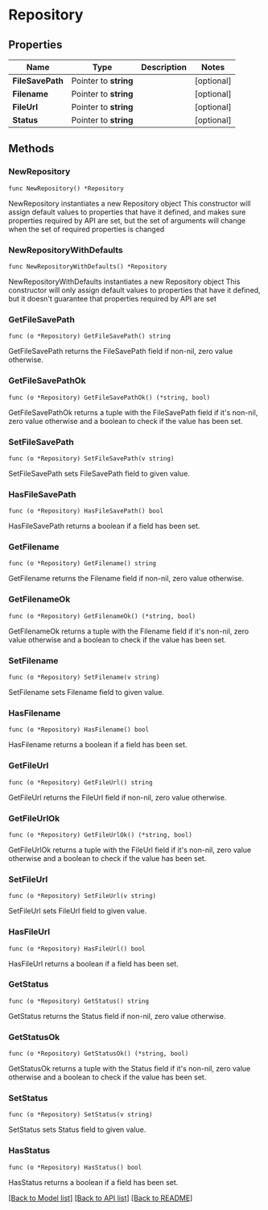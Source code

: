 # Repository

## Properties

Name | Type | Description | Notes
------------ | ------------- | ------------- | -------------
**FileSavePath** | Pointer to **string** |  | [optional] 
**Filename** | Pointer to **string** |  | [optional] 
**FileUrl** | Pointer to **string** |  | [optional] 
**Status** | Pointer to **string** |  | [optional] 

## Methods

### NewRepository

`func NewRepository() *Repository`

NewRepository instantiates a new Repository object
This constructor will assign default values to properties that have it defined,
and makes sure properties required by API are set, but the set of arguments
will change when the set of required properties is changed

### NewRepositoryWithDefaults

`func NewRepositoryWithDefaults() *Repository`

NewRepositoryWithDefaults instantiates a new Repository object
This constructor will only assign default values to properties that have it defined,
but it doesn't guarantee that properties required by API are set

### GetFileSavePath

`func (o *Repository) GetFileSavePath() string`

GetFileSavePath returns the FileSavePath field if non-nil, zero value otherwise.

### GetFileSavePathOk

`func (o *Repository) GetFileSavePathOk() (*string, bool)`

GetFileSavePathOk returns a tuple with the FileSavePath field if it's non-nil, zero value otherwise
and a boolean to check if the value has been set.

### SetFileSavePath

`func (o *Repository) SetFileSavePath(v string)`

SetFileSavePath sets FileSavePath field to given value.

### HasFileSavePath

`func (o *Repository) HasFileSavePath() bool`

HasFileSavePath returns a boolean if a field has been set.

### GetFilename

`func (o *Repository) GetFilename() string`

GetFilename returns the Filename field if non-nil, zero value otherwise.

### GetFilenameOk

`func (o *Repository) GetFilenameOk() (*string, bool)`

GetFilenameOk returns a tuple with the Filename field if it's non-nil, zero value otherwise
and a boolean to check if the value has been set.

### SetFilename

`func (o *Repository) SetFilename(v string)`

SetFilename sets Filename field to given value.

### HasFilename

`func (o *Repository) HasFilename() bool`

HasFilename returns a boolean if a field has been set.

### GetFileUrl

`func (o *Repository) GetFileUrl() string`

GetFileUrl returns the FileUrl field if non-nil, zero value otherwise.

### GetFileUrlOk

`func (o *Repository) GetFileUrlOk() (*string, bool)`

GetFileUrlOk returns a tuple with the FileUrl field if it's non-nil, zero value otherwise
and a boolean to check if the value has been set.

### SetFileUrl

`func (o *Repository) SetFileUrl(v string)`

SetFileUrl sets FileUrl field to given value.

### HasFileUrl

`func (o *Repository) HasFileUrl() bool`

HasFileUrl returns a boolean if a field has been set.

### GetStatus

`func (o *Repository) GetStatus() string`

GetStatus returns the Status field if non-nil, zero value otherwise.

### GetStatusOk

`func (o *Repository) GetStatusOk() (*string, bool)`

GetStatusOk returns a tuple with the Status field if it's non-nil, zero value otherwise
and a boolean to check if the value has been set.

### SetStatus

`func (o *Repository) SetStatus(v string)`

SetStatus sets Status field to given value.

### HasStatus

`func (o *Repository) HasStatus() bool`

HasStatus returns a boolean if a field has been set.


[[Back to Model list]](../README.md#documentation-for-models) [[Back to API list]](../README.md#documentation-for-api-endpoints) [[Back to README]](../README.md)


